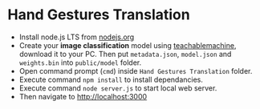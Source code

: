 # Hand Gestures Translation

* Install node.js LTS from [nodejs.org](https://nodejs.org/en/)
* Create your **image classification** model using [teachablemachine](https://teachablemachine.withgoogle.com), download it to your PC. Then put `metadata.json`, `model.json` and `weights.bin` into `public/model` folder.
* Open command prompt (`cmd`) inside `Hand Gestures Translation` folder.
* Execute command `npm install` to install dependancies.
* Execute command `node server.js` to start local web server.
* Then navigate to [http://localhost:3000](http://localhost:3000/)